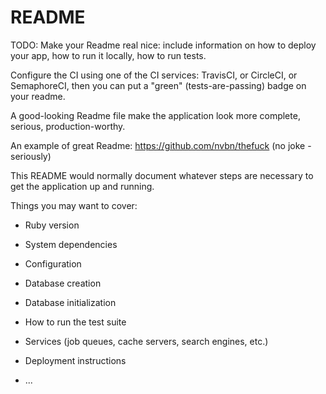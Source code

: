# README

TODO: Make your Readme real nice: include information on how to deploy your app,
how to run it locally, how to run tests.

Configure the CI using one of the CI services: TravisCI, or CircleCI, or SemaphoreCI,
then you can put a "green" (tests-are-passing) badge on your readme.

A good-looking Readme file make the application look more complete,
serious, production-worthy.

An example of great Readme: https://github.com/nvbn/thefuck (no joke - seriously)

This README would normally document whatever steps are necessary to get the
application up and running.

Things you may want to cover:

* Ruby version

* System dependencies

* Configuration

* Database creation

* Database initialization

* How to run the test suite

* Services (job queues, cache servers, search engines, etc.)

* Deployment instructions

* ...

